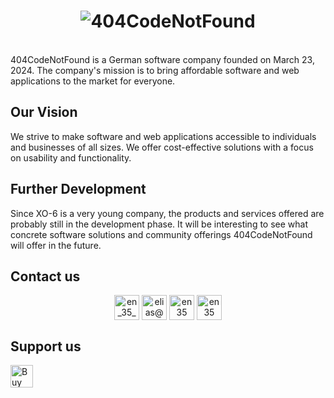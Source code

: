 <h1 align="center">
<img src="http://readme-typing-svg.herokuapp.com?font=Righteous&size=30&pause=1000&color=F76B6B&center=true&random=false&width=435&lines=404CodeNotFound;The+best+development+Studio" alt="404CodeNotFound" />
</h1>
<br/>
404CodeNotFound is a German software company founded on March 23, 2024. The company's mission is to bring affordable software and web applications to the market for everyone.

## Our Vision
We strive to make software and web applications accessible to individuals and businesses of all sizes. We offer cost-effective solutions with a focus on usability and functionality.

## Further Development
Since XO-6 is a very young company, the products and services offered are probably still in the development phase. It will be interesting to see what concrete software solutions and community offerings 404CodeNotFound will offer in the future.

## Contact us
<p align="center">
<a href="https://twitter.com/elias35_35" target="blank"><img align="center" src="https://skillicons.dev/icons?i=twitter" alt="en_35_35" height="40" width="40" /></a>
<a href="mailto://elias@404codenotfound.com" target="blank"><img align="center" src="https://skillicons.dev/icons?i=gmail" alt="elias@404codenotfound.com" height="40" width="40" /></a>
<a href="https://github.com/404-codenotfound/.github/discussions" target="blank"><img align="center" src="https://skillicons.dev/icons?i=github" alt="en35" height="40" width="40" /></a>
<a href="https://discord.gg/eaa385XYgg" target="blank"><img align="center" src="https://skillicons.dev/icons?i=discord" alt="en35" height="40" width="40" /></a>
</p>

## Support us
<a href='https://ko-fi.com/O5O1UPS8G' target='_blank'><img height='36' style='border:0px;height:36px;' src='https://storage.ko-fi.com/cdn/kofi3.png?v=3' border='0' alt='Buy Me a Coffee at ko-fi.com' /></a>
